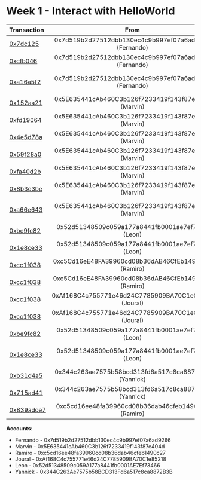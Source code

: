 Week 1 - Interact with HelloWorld
===========================
|Transaction      | From     | Explanation      |
| :---            | :---:    |   :---:          |
| [0x7dc125](https://goerli.etherscan.io/tx/0x7dc125f8cc6d3129471b689ee21c263f3c4b20487b21bbeb5872339d3e752d59) | 0x7d519b2d27512dbb130ec4c9b997ef07a6ad9266 (Fernando) |  Contract Creation at address 0xf743455E4899096faDcA47f760714B2a15eF3091 |
| [0xcfb046](https://goerli.etherscan.io/tx/0xcfb04682e011efd6888ec1d8205ca091b8dfa5ffa21a05a99680e3139844eb58) | 0x7d519b2d27512dbb130ec4c9b997ef07a6ad9266 (Fernando) | Ran setText with value "Hello from Fernando!" |
| [0xa16a5f2](https://goerli.etherscan.io/tx/0xa16a5f2aba88dc905d976da0a8ab89f8887968b0d33afb79461e6a310eb6aeab) | 0x7d519b2d27512dbb130ec4c9b997ef07a6ad9266 (Fernando) | Transferred ownership to 0x5E635441cAb460C3b126f7233419f143f87e404d (Marvin) |
| [0x152aa21](https://goerli.etherscan.io/tx/0x152aa2176601e5fafc4cc1523f31d51ec1578802f8e4ddbab1a3f391c9041a68) | 0x5E635441cAb460C3b126f7233419f143f87e404d (Marvin) | Failed with error because trying to "setText" without ownership rights|
| [0xfd19064](https://goerli.etherscan.io/tx/0xfd190646f32f9ed4a35ee2239c000a77aacb5651df6fec5c702e40b23954540e) | 0x5E635441cAb460C3b126f7233419f143f87e404d (Marvin) | Failed because trying to transfer ownership without ownership rights |
| [0x4e5d78a](https://goerli.etherscan.io/tx/0x4e5d78a3a536b9b38ac8b15d215f7368fab486e0e3389f8f1775316f723410af) | 0x5E635441cAb460C3b126f7233419f143f87e404d (Marvin) | Ran setText with value "Hey"|
| [0x59f28a0](https://goerli.etherscan.io/tx/0x59f28a0340b0fc4042bfce1c3abd29b7aae3e448b1156e10f9541ee3b0212df0) | 0x5E635441cAb460C3b126f7233419f143f87e404d (Marvin) | Ran setText with value "Amazing" |
| [0xfa40d2b](https://goerli.etherscan.io/tx/0xfa40d2b816bcbf3e380559166c2388e8c0b757415a6dd66de0a138c3f36ddea1) | 0x5E635441cAb460C3b126f7233419f143f87e404d (Marvin) | Ran setText with value "" |
| [0x8b3e3be](https://goerli.etherscan.io/tx/0x8b3e3beb45848d666ccbcfe6d3f9bbc76c4f9bade9ff5736251d3053af91f264) | 0x5E635441cAb460C3b126f7233419f143f87e404d (Marvin) | Ran setText with value "Let's go !" |
| [0xa66e643](https://goerli.etherscan.io/tx/0xa66e643fa5e6756e2581d5044a737462d0202577873fcf3c0018d9417a66cb86) | 0x5E635441cAb460C3b126f7233419f143f87e404d (Marvin) | Transfered ownership to 0x52d51348509c059A177a8441fb0001AE7Ef73466 (Leon)|
| [0xbe9fc82](https://goerli.etherscan.io/tx/0xbe9fc8260574c59f385b7ecab2a607711e1fbdd85ac864cb005ffcc6d311dfaa) | 0x52d51348509c059a177a8441fb0001ae7ef7346 (Leon) | Ran setText with value "Hey it's Leon" |
| [0x1e8ce33](https://goerli.etherscan.io/tx/0x1e8ce338c5f4445071e80fb1e400613ca4f9e7fb0c1e8484d1f48baf10d42aa3) | 0x52d51348509c059a177a8441fb0001ae7ef7346 (Leon) | Transfered ownership to 0xc5Cd16eE48FA39960cd08b36dAB46CfEb1490C27 |
| [0xcc1f038](https://goerli.etherscan.io/tx/0xcc1f0385e0cd08df74e9a0a7cd284c0fb644c9c7193f859b9320311fae51cc11) | 0xc5Cd16eE48FA39960cd08b36dAB46CfEb1490C27 (Ramiro) | Ran setText with value "Hello from Ramiro" |
| [0xcc1f038](https://goerli.etherscan.io/tx/0x1e8ce338c5f4445071e80fb1e400613ca4f9e7fb0c1e8484d1f48baf10d42aa3) | 0xc5Cd16eE48FA39960cd08b36dAB46CfEb1490C27 (Ramiro) | Transfered ownership to 0xAf168C4c755771e46d24C7785909BA70C1e85218 |
| [0xcc1f038](https://goerli.etherscan.io/tx/0xe7a88b34dc682d20e9fde760e2bd842a3559bc64f1ea2682f2429c5b9f6abfca) | 0xAf168C4c755771e46d24C7785909BA70C1e85218 (Joural) | Ran setText with value "life is great" |
| [0xcc1f038](https://goerli.etherscan.io/tx/0xf2ac13359bb77e763738e431d8821d6147d6c2e5dd74fbf1fad73274fd917e43) | 0xAf168C4c755771e46d24C7785909BA70C1e85218 (Joural) | Transfered ownership to 0x344C263Ae7575b58BCD313Fd6a517c8ca8872B3B |
| [0xbe9fc82](https://goerli.etherscan.io/tx/0xbe9fc8260574c59f385b7ecab2a607711e1fbdd85ac864cb005ffcc6d311dfaa) | 0x52d51348509c059a177a8441fb0001ae7ef7346 (Leon) | Ran setText with value "Hey it's Leon" |
| [0x1e8ce33](https://goerli.etherscan.io/tx/0x1e8ce338c5f4445071e80fb1e400613ca4f9e7fb0c1e8484d1f48baf10d42aa3) | 0x52d51348509c059a177a8441fb0001ae7ef7346 (Leon) | Transfered ownership to 0xc5Cd16eE48FA39960cd08b36dAB46CfEb1490C27 (Ramiro)|
| [0xb31d4a5](https://goerli.etherscan.io/tx/0xb31d4a557079e65529a2b95890cb54976afa480e8faef37ffff7f2d457e72e4a)         | 0x344c263ae7575b58bcd313fd6a517c8ca8872b3b (Yannick) | Ran setText with value "Let's rock!" |
| [0x715ad41](https://goerli.etherscan.io/tx/0x715ad41ba4077e7f9c09354c01cccd9ff88ae969e225b366f8ba3f29327112d7) | 0x344c263ae7575b58bcd313fd6a517c8ca8872b3b (Yannick) | Transfered ownership to 0xf7479cbAd009CbaB44079b1c6EffB7d2769A6371 |
| [0x839adce7](https://goerli.etherscan.io/tx/0x839adce79bc3f4fdbada9eaf8449630ff12f5bb37bffadd3b5ba51a26eb6903a) | 0xc5cd16ee48fa39960cd08b36dab46cfeb1490c27 (Ramiro) | Fail with error ("Caller is not the owner")|



**Accounts**:
- Fernando - 0x7d519b2d27512dbb130ec4c9b997ef07a6ad9266
- Marvin - 0x5E635441cAb460C3b126f7233419f143f87e404d
- Ramiro - 0xc5cd16ee48fa39960cd08b36dab46cfeb1490c27
- Joural - 0xAf168C4c755771e46d24C7785909BA70C1e85218
- Leon - 0x52d51348509c059A177a8441fb0001AE7Ef73466
- Yannick - 0x344C263Ae7575b58BCD313Fd6a517c8ca8872B3B
